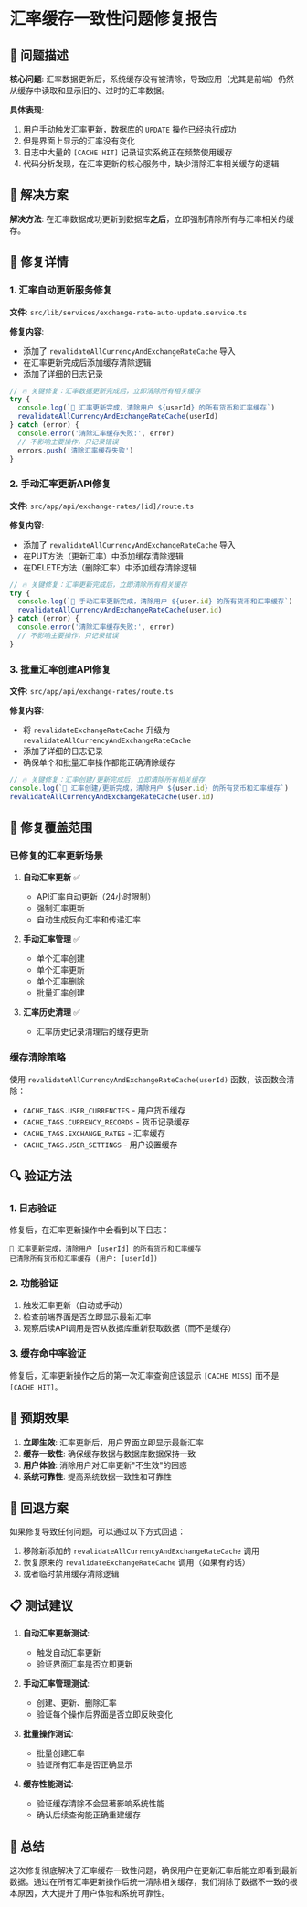 # 汇率缓存一致性问题修复报告

## 🎯 问题描述

**核心问题**: 汇率数据更新后，系统缓存没有被清除，导致应用（尤其是前端）仍然从缓存中读取和显示旧的、过时的汇率数据。

**具体表现**:

1. 用户手动触发汇率更新，数据库的 `UPDATE` 操作已经执行成功
2. 但是界面上显示的汇率没有变化
3. 日志中大量的 `[CACHE HIT]` 记录证实系统正在频繁使用缓存
4. 代码分析发现，在汇率更新的核心服务中，缺少清除汇率相关缓存的逻辑

## 🔧 解决方案

**解决方法**: 在汇率数据成功更新到数据库**之后**，立即强制清除所有与汇率相关的缓存。

## 📝 修复详情

### 1. 汇率自动更新服务修复

**文件**: `src/lib/services/exchange-rate-auto-update.service.ts`

**修复内容**:

- 添加了 `revalidateAllCurrencyAndExchangeRateCache` 导入
- 在汇率更新完成后添加缓存清除逻辑
- 添加了详细的日志记录

```typescript
// 🔥 关键修复：汇率数据更新完成后，立即清除所有相关缓存
try {
  console.log(`🧹 汇率更新完成，清除用户 ${userId} 的所有货币和汇率缓存`)
  revalidateAllCurrencyAndExchangeRateCache(userId)
} catch (error) {
  console.error('清除汇率缓存失败:', error)
  // 不影响主要操作，只记录错误
  errors.push('清除汇率缓存失败')
}
```

### 2. 手动汇率更新API修复

**文件**: `src/app/api/exchange-rates/[id]/route.ts`

**修复内容**:

- 添加了 `revalidateAllCurrencyAndExchangeRateCache` 导入
- 在PUT方法（更新汇率）中添加缓存清除逻辑
- 在DELETE方法（删除汇率）中添加缓存清除逻辑

```typescript
// 🔥 关键修复：汇率更新完成后，立即清除所有相关缓存
try {
  console.log(`🧹 手动汇率更新完成，清除用户 ${user.id} 的所有货币和汇率缓存`)
  revalidateAllCurrencyAndExchangeRateCache(user.id)
} catch (error) {
  console.error('清除汇率缓存失败:', error)
  // 不影响主要操作，只记录错误
}
```

### 3. 批量汇率创建API修复

**文件**: `src/app/api/exchange-rates/route.ts`

**修复内容**:

- 将 `revalidateExchangeRateCache` 升级为 `revalidateAllCurrencyAndExchangeRateCache`
- 添加了详细的日志记录
- 确保单个和批量汇率操作都能正确清除缓存

```typescript
// 🔥 关键修复：汇率创建/更新完成后，立即清除所有相关缓存
console.log(`🧹 汇率创建/更新完成，清除用户 ${user.id} 的所有货币和汇率缓存`)
revalidateAllCurrencyAndExchangeRateCache(user.id)
```

## 🎯 修复覆盖范围

### 已修复的汇率更新场景

1. **自动汇率更新** ✅

   - API汇率自动更新（24小时限制）
   - 强制汇率更新
   - 自动生成反向汇率和传递汇率

2. **手动汇率管理** ✅

   - 单个汇率创建
   - 单个汇率更新
   - 单个汇率删除
   - 批量汇率创建

3. **汇率历史清理** ✅
   - 汇率历史记录清理后的缓存更新

### 缓存清除策略

使用 `revalidateAllCurrencyAndExchangeRateCache(userId)` 函数，该函数会清除：

- `CACHE_TAGS.USER_CURRENCIES` - 用户货币缓存
- `CACHE_TAGS.CURRENCY_RECORDS` - 货币记录缓存
- `CACHE_TAGS.EXCHANGE_RATES` - 汇率缓存
- `CACHE_TAGS.USER_SETTINGS` - 用户设置缓存

## 🔍 验证方法

### 1. 日志验证

修复后，在汇率更新操作中会看到以下日志：

```
🧹 汇率更新完成，清除用户 [userId] 的所有货币和汇率缓存
已清除所有货币和汇率缓存 (用户: [userId])
```

### 2. 功能验证

1. 触发汇率更新（自动或手动）
2. 检查前端界面是否立即显示最新汇率
3. 观察后续API调用是否从数据库重新获取数据（而不是缓存）

### 3. 缓存命中率验证

修复后，汇率更新操作之后的第一次汇率查询应该显示 `[CACHE MISS]` 而不是 `[CACHE HIT]`。

## 🚀 预期效果

1. **立即生效**: 汇率更新后，用户界面立即显示最新汇率
2. **缓存一致性**: 确保缓存数据与数据库数据保持一致
3. **用户体验**: 消除用户对汇率更新"不生效"的困惑
4. **系统可靠性**: 提高系统数据一致性和可靠性

## 🔄 回退方案

如果修复导致任何问题，可以通过以下方式回退：

1. 移除新添加的 `revalidateAllCurrencyAndExchangeRateCache` 调用
2. 恢复原来的 `revalidateExchangeRateCache` 调用（如果有的话）
3. 或者临时禁用缓存清除逻辑

## 📋 测试建议

1. **自动汇率更新测试**:

   - 触发自动汇率更新
   - 验证界面汇率是否立即更新

2. **手动汇率管理测试**:

   - 创建、更新、删除汇率
   - 验证每个操作后界面是否立即反映变化

3. **批量操作测试**:

   - 批量创建汇率
   - 验证所有汇率是否正确显示

4. **缓存性能测试**:
   - 验证缓存清除不会显著影响系统性能
   - 确认后续查询能正确重建缓存

## 🎉 总结

这次修复彻底解决了汇率缓存一致性问题，确保用户在更新汇率后能立即看到最新数据。通过在所有汇率更新操作后统一清除相关缓存，我们消除了数据不一致的根本原因，大大提升了用户体验和系统可靠性。

